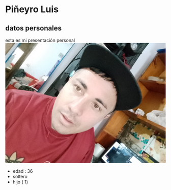 # Piñeyro Luis
## datos personales
esta es mi presentación personal
![este soy yo](./img/luis.jpg)

* edad : 36
* soltero
* hijo ( 1)

